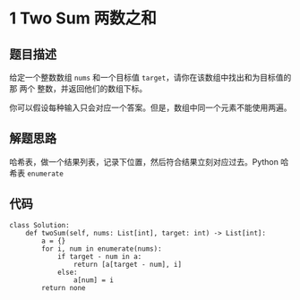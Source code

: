 # 1 Two Sum 两数之和
## 题目描述

给定一个整数数组 `nums` 和一个目标值 `target`，请你在该数组中找出和为目标值的那 两个 整数，并返回他们的数组下标。

你可以假设每种输入只会对应一个答案。但是，数组中同一个元素不能使用两遍。

## 解题思路

哈希表，做一个结果列表，记录下位置，然后符合结果立刻对应过去。Python 哈希表 `enumerate`

## 代码
```python3
class Solution:
    def twoSum(self, nums: List[int], target: int) -> List[int]:
        a = {}
        for i, num in enumerate(nums):
            if target - num in a:
                return [a[target - num], i]
            else:
                a[num] = i
        return none
```

